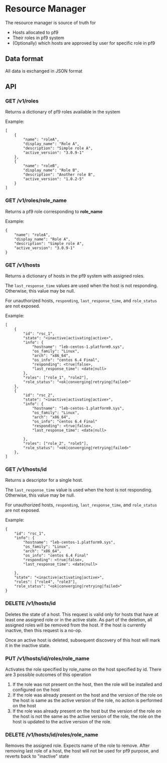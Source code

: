 # Resource Manager #

The resource manager is source of truth for
- Hosts allocated to pf9
- Their roles in pf9 system
- (Optionally) which hosts are approved by user for specific role in pf9

## Data format ##

All data is exchanged in JSON format


## API ##

### GET /v1/roles ###

Returns a dictionary of pf9 roles available in the system

Example:
```
[
    {
        "name": "roleA",
        "display_name": "Role A",
        "description": "Simple role A",
        "active_version": "3.0.9-1"
    },
    {
        "name": "roleB",
        "display_name": "Role B",
        "description": "Another role B",
        "active_version": "1.0.2-5"
    }
]
```
### GET /v1/roles/__role_name__ ###

Returns a pf9 role corresponding to __role_name__

Example:
```
{
    "name": "roleA",
    "display_name": "Role A",
    "description": "Simple role A",
    "active_version": "3.0.9-1"
}
```

### GET /v1/hosts ##

Returns a dictionary of hosts in the pf9 system with assigned roles.

The `last_response_time` values are used when the host is not responding.
Otherwise, this value may be null.

For unauthorized hosts, `responding`, `last_response_time`, and `role_status`
are not exposed.

Example:
```
[
    {
        "id": "rsc_1",
        "state": "<inactive|activating|active>",
        "info": {
            "hostname": "leb-centos-1.platform9.sys",
            "os_family": "Linux",
            "arch": "x86_64",
            "os_info": "centos 6.4 Final",
            "responding": <true|false>,
            "last_response_time": <date|null>
        },
        "roles": ["role_1", "role2"],
        "role_status": "<ok|converging|retrying|failed>"
    },
    {
        "id": "rsc_2",
        "state": "<inactive|activating|active>",
        "info": {
            "hostname": "leb-centos-1.platform9.sys",
            "os_family": "Linux",
            "arch": "x86_64",
            "os_info": "centos 6.4 Final"
            "responding": <true|false>,
            "last_response_time": <date|null>

        },
        "roles": ["role_2", "role5"],
        "role_status": "<ok|converging|retrying|failed>"
    },
]
```
### GET /v1/hosts/__id__ ###

Returns a descriptor for a single host.

The `last_response_time` value is used when the host is not responding.
Otherwise, this value may be null.

For unauthorized hosts, `responding`, `last_response_time`, and `role_status`
are not exposed.

Example:
```
{
    "id": "rsc_1",
    "info": {
        "hostname": "leb-centos-1.platform9.sys",
        "os_family": "Linux",
        "arch": "x86_64",
        "os_info": "centos 6.4 Final"
        "responding": <true|false>,
        "last_response_time": <date|null>

    },
    "state": "<inactive|activating|active>",
    "roles": ["role4", "role3"],
    "role_status": "<ok|converging|retrying|failed>"
}
```

### DELETE /v1/hosts/__id__ ###

Deletes the state of a host. This request is valid only for hosts that have
at least one assigned role or in the active state. As part of the deletion,
all assigned roles will be removed from the host. If the host is currently
inactive, then this request is a no-op.

Once an active host is deleted, subsequent discovery of this host will mark it
in the inactive state.

### PUT /v1/hosts/__id__/roles/__role_name__ ###

Activates the role specified by role_name on the host specified by id. There are 3 possible
outcomes of this operation
1. If the role was not present on the host, then the role will be installed and configured
on the host
2. If the role was already present on the host and the version of the role on the host
is same as the active version of the role, no action is performed on the host
3. If the role was already present on the host but the version of the role on the host
is not the same as the active version of the role, the role on the host is updated to the
active version of the role.

### DELETE /v1/hosts/__id__/roles/__role_name__ ###

Removes the assigned role. Expects name of the role to remove. After removing
last role of a host, the host will not be used for pf9 purpose,
and reverts back to "inactive" state

